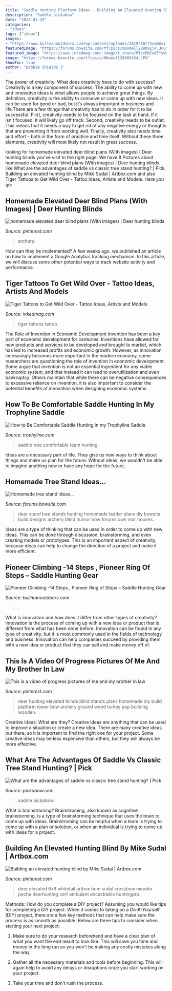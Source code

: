 ```yaml
---
title: "Saddle Hunting Platform Ideas ~ Building An Elevated Hunting Blind By Mike Sudal"
description: "Saddle pickabow"
date: "2023-01-29"
categories:
- "ideas"
tags: ["ideas"]
images:
- "https://www.bullmanoutdoors.com/wp-content/uploads/2019/10/thumbnail3-1024x768.jpg"
featuredImage: "https://forums.bowsite.com/tf/pics/00small28809154.JPG"
featured_image: "https://www.inkedmag.com/.image/t_share/MTcxMDIwOTYyMzgzMjc1MDUw/tiger.png"
image: "https://forums.bowsite.com/tf/pics/00small28809154.JPG"
ShowToc: true
author: "Bobbie Shields I"
---
```



The power of creativity: What does creativity have to do with success?
Creativity is a key component of success. The ability to come up with new and innovative ideas is what allows people to achieve great things. By definition, creativity is the ability to conceive or come up with new ideas. It can be used for good or bad, but it’s always important in business and life.There are a few things that creativity has to do in order for it to be successful. First, creativity needs to be focused on the task at hand. If it isn’t focused, it will likely go off track. Second, creativity needs to be outlet. This means that it needs a way to get rid of any negative energy or thoughts that are preventing it from working well. Finally, creativity also needs time and effort – both in the form of practice and time itself. Without these three elements, creativity will most likely not result in great success.

	

		
looking for homemade elevated deer blind plans (With images) | Deer hunting blinds you've visit to the right page. We have 8 Pictures about homemade elevated deer blind plans (With images) | Deer hunting blinds like What are the advantages of saddle vs classic tree stand hunting? | Pick, Building an elevated hunting blind by Mike Sudal | Artbox.com and also Tiger Tattoos to Get Wild Over - Tattoo Ideas, Artists and Models. Here you go:
		
    
## Homemade Elevated Deer Blind Plans (With Images) | Deer Hunting Blinds

<img loading=lazy src="https://i.pinimg.com/474x/b2/39/d3/b239d3c99bfc94182364e3fcaf22787f.jpg" onerror="this.onerror=null;this.src='https://tse1.mm.bing.net/th?id=OIP.rm7kD1eSK3oDh109rzCBbAAAAA&amp;pid=15.1';" alt="homemade elevated deer blind plans (With images) | Deer hunting blinds">

_Source: pinterest.com_

>archery. 

	

How can they be implemented?
A few weeks ago, we published an article on how to implement a Google Analytics tracking mechanism. In this article, we will discuss some other potential ways to track website activity and performance.

    
## Tiger Tattoos To Get Wild Over - Tattoo Ideas, Artists And Models

<img loading=lazy src="https://www.inkedmag.com/.image/t_share/MTcxMDIwOTYyMzgzMjc1MDUw/tiger.png" onerror="this.onerror=null;this.src='https://tse4.mm.bing.net/th?id=OIP.SMxCmtMZ4FaxmGsCSpCyjQHaD4&amp;pid=15.1';" alt="Tiger Tattoos to Get Wild Over - Tattoo Ideas, Artists and Models">

_Source: inkedmag.com_

>tiger tattoos tattoo. 

	

The Role of Invention in Economic Development
Invention has been a key part of economic development for centuries. Inventions have allowed for new products and services to be developed and brought to market, which has led to increased profits and economic growth. 
However, as innovation increasingly becomes more important in the modern economy, some researchers are questioning the role of invention in economic development. Some argue that invention is not an essential ingredient for any viable economic system, and that instead it can lead to overutilization and even bankruptcy. Others maintain that while there can be negative consequences to excessive reliance on invention, it is also important to consider the potential benefits of innovation when designing economic systems.

    
## How To Be Comfortable Saddle Hunting In My Trophyline Saddle

<img loading=lazy src="https://cdn.shopify.com/s/files/1/0233/0836/9998/files/IMG_2785_Edit_large.jpeg?v=1575389571" onerror="this.onerror=null;this.src='https://tse3.mm.bing.net/th?id=OIP.RFr_ZkyJgfD4PZ4HXwE65gAAAA&amp;pid=15.1';" alt="How to Be Comfortable Saddle Hunting in my Trophyline Saddle">

_Source: trophyline.com_

>saddle tree comfortable team hunting. 

	

Ideas are a necessary part of life. They give us new ways to think about things and make us plan for the future. Without ideas, we wouldn't be able to imagine anything new or have any hope for the future.

    
## Homemade Tree Stand Ideas...

<img loading=lazy src="https://forums.bowsite.com/tf/pics/00small28809154.JPG" onerror="this.onerror=null;this.src='https://tse1.mm.bing.net/th?id=OIP.vV4YCUdHzk-2fFuMpt2wWgHaJ3&amp;pid=15.1';" alt="Homemade tree stand ideas...">

_Source: forums.bowsite.com_

>deer stand tree stands hunting homemade ladder plans diy bowsite build designs archery blind humor bow forums own mar houses. 

	

Ideas are a type of thinking that can be used in order to come up with new ideas. This can be done through discussion, brainstorming, and even creating models or prototypes. This is an important aspect of creativity, because ideas can help to change the direction of a project and make it more efficient.

    
## Pioneer Climbing -14 Steps , Pioneer Ring Of Steps – Saddle Hunting Gear

<img loading=lazy src="https://www.bullmanoutdoors.com/wp-content/uploads/2019/10/thumbnail3-1024x768.jpg" onerror="this.onerror=null;this.src='https://tse1.mm.bing.net/th?id=OIP.C8QqZwUtRZeDelz8xVECygHaFj&amp;pid=15.1';" alt="Pioneer Climbing -14 Steps , Pioneer Ring of Steps – Saddle Hunting Gear">

_Source: bullmanoutdoors.com_

>. 

	

What is innovation and how does it differ from other types of creativity?
Innovation is the process of coming up with a new idea or product that is different from what has been done before. Innovation can be found in any type of creativity, but it is most commonly used in the fields of technology and business. Innovation can help companies succeed by providing them with a new idea or product that they can sell and make money off of.

    
## This Is A Video Of Progress Pictures Of Me And My Brother In Law

<img loading=lazy src="https://i.pinimg.com/736x/d0/c7/45/d0c7458bcf1696da72b129d551a58cfd--a-deer-deer-hunting.jpg" onerror="this.onerror=null;this.src='https://tse2.mm.bing.net/th?id=OIP.l57cl-gyT4bAe5SUoommcAHaJ4&amp;pid=15.1';" alt="This is a video of progress pictures of me and my brother in law">

_Source: pinterest.com_

>deer hunting elevated blinds blind stands plans homemade diy build platform tower bow archery ground wood turkey pop building wooden. 

	

Creative Ideas: What are they?
Creative ideas are anything that can be used to improve a situation or create a new idea. There are many creative ideas out there, so it is important to find the right one for your project. Some creative ideas may be less expensive than others, but they will always be more effective.

    
## What Are The Advantages Of Saddle Vs Classic Tree Stand Hunting? | Pick

<img loading=lazy src="https://pickabow.com/wp-content/uploads/2020/10/tree-saddle-1200x630-cropped.jpg" onerror="this.onerror=null;this.src='https://tse4.mm.bing.net/th?id=OIP.UcRVKNQJkJ3vmOSnfqS_pgHaD4&amp;pid=15.1';" alt="What are the advantages of saddle vs classic tree stand hunting? | Pick">

_Source: pickabow.com_

>saddle pickabow. 

	

What is brainstroming?
Brainstroming, also known as cognitive brainstorming, is a type of brainstorming technique that uses the brain to come up with ideas. Brainstroming can be helpful when a team is trying to come up with a plan or solution, or when an individual is trying to come up with ideas for a project.

    
## Building An Elevated Hunting Blind By Mike Sudal | Artbox.com

<img loading=lazy src="https://i.pinimg.com/originals/71/93/33/7193337526ee198346e400299ffc7652.png" onerror="this.onerror=null;this.src='https://tse1.mm.bing.net/th?id=OIP.oK3w3dFpCvq9ZUo8RFblrwHaJ4&amp;pid=15.1';" alt="Building an elevated hunting blind by Mike Sudal | Artbox.com">

_Source: pinterest.com_

>deer elevated 6x6 whitetail artbox bom sudal crossbow mirador peche deerhunting cerf ambulant encastrable huntingpro. 

	

Methods: How do you complete a DIY project?
Assuming you would like tips for completing a DIY project: 
When it comes to taking on a Do-It-Yourself (DIY) project, there are a few key methods that can help make sure the process is as smooth as possible. Below are three tips to consider when starting your next project:

1. Make sure to do your research beforehand and have a clear plan of what you want the end result to look like. This will save you time and money in the long run as you won’t be making any costly mistakes along the way.

2. Gather all the necessary materials and tools before beginning. This will again help to avoid any delays or disruptions once you start working on your project.

3. Take your time and don’t rush the process.


